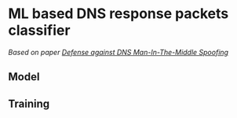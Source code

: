 # ML based DNS response packets classifier
_Based on paper [Defense against DNS Man-In-The-Middle Spoofing](https://link.springer.com/chapter/10.1007/978-3-642-23971-7_39)_

## Model

## Training

